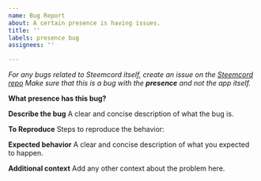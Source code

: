 ```yaml
---
name: Bug Report
about: A certain presence is having issues.
title: ''
labels: presence bug
assignees: ''

---
```


_For any  bugs related to Steemcord itself, create an issue on the [Steemcord repo](https;//github.com/Steemcord/Steemcord)_
_Make sure that this is a bug with the **presence** and not the app itself._

**What presence has this bug?**

**Describe the bug**
A clear and concise description of what the bug is.

**To Reproduce**
Steps to reproduce the behavior:

**Expected behavior**
A clear and concise description of what you expected to happen.

**Additional context**
Add any other context about the problem here.

